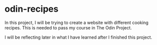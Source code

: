 # odin-recipes
In this project, I will be trying to create a website with different cooking recipes. This is needed to pass my course in The Odin Project.

I will be reflecting later in what I have learned after I finished this project.